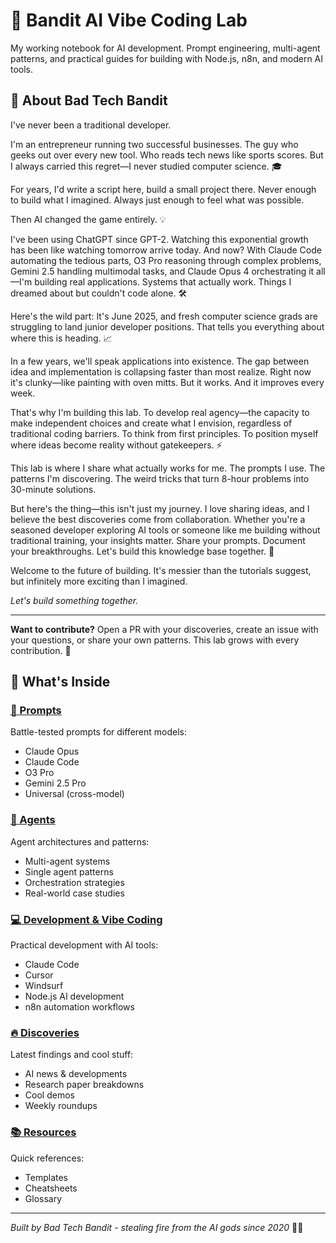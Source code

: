 # 🧪 Bandit AI Vibe Coding Lab

My working notebook for AI development. Prompt engineering, multi-agent patterns, and practical guides for building with Node.js, n8n, and modern AI tools.

## 🚀 About Bad Tech Bandit

I've never been a traditional developer.

I'm an entrepreneur running two successful businesses. The guy who geeks out over every new tool. Who reads tech news like sports scores. But I always carried this regret—I never studied computer science. 🎓

For years, I'd write a script here, build a small project there. Never enough to build what I imagined. Always just enough to feel what was possible.

Then AI changed the game entirely. 💡

I've been using ChatGPT since GPT-2. Watching this exponential growth has been like watching tomorrow arrive today. And now? With Claude Code automating the tedious parts, O3 Pro reasoning through complex problems, Gemini 2.5 handling multimodal tasks, and Claude Opus 4 orchestrating it all—I'm building real applications. Systems that actually work. Things I dreamed about but couldn't code alone. 🛠️

Here's the wild part: It's June 2025, and fresh computer science grads are struggling to land junior developer positions. That tells you everything about where this is heading. 📈

In a few years, we'll speak applications into existence. The gap between idea and implementation is collapsing faster than most realize. Right now it's clunky—like painting with oven mitts. But it works. And it improves every week.

That's why I'm building this lab. To develop real agency—the capacity to make independent choices and create what I envision, regardless of traditional coding barriers. To think from first principles. To position myself where ideas become reality without gatekeepers. ⚡

This lab is where I share what actually works for me. The prompts I use. The patterns I'm discovering. The weird tricks that turn 8-hour problems into 30-minute solutions.

But here's the thing—this isn't just my journey. I love sharing ideas, and I believe the best discoveries come from collaboration. Whether you're a seasoned developer exploring AI tools or someone like me building without traditional training, your insights matter. Share your prompts. Document your breakthroughs. Let's build this knowledge base together. 🤝

Welcome to the future of building. It's messier than the tutorials suggest, but infinitely more exciting than I imagined.

*Let's build something together.*

---

**Want to contribute?** Open a PR with your discoveries, create an issue with your questions, or share your own patterns. This lab grows with every contribution. 🌱

## 📂 What's Inside

### [🎯 Prompts](/prompts)
Battle-tested prompts for different models:
- Claude Opus
- Claude Code
- O3 Pro
- Gemini 2.5 Pro
- Universal (cross-model)

### [🤖 Agents](/agents)
Agent architectures and patterns:
- Multi-agent systems
- Single agent patterns
- Orchestration strategies
- Real-world case studies

### [💻 Development & Vibe Coding](/development-vibe-coding)
Practical development with AI tools:
- Claude Code
- Cursor
- Windsurf
- Node.js AI development
- n8n automation workflows

### [🔥 Discoveries](/discoveries)
Latest findings and cool stuff:
- AI news & developments
- Research paper breakdowns
- Cool demos
- Weekly roundups

### [📚 Resources](/resources)
Quick references:
- Templates
- Cheatsheets
- Glossary

---

*Built by Bad Tech Bandit - stealing fire from the AI gods since 2020* 🏴‍☠️
